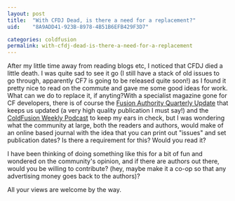 ```yaml
---
layout: post
title:  "With CFDJ Dead, is there a need for a replacement?"
uid:	"8A9ADD41-923B-8978-4B51B6EFB429F3D7"

categories: coldfusion
permalink: with-cfdj-dead-is-there-a-need-for-a-replacement
---
```

After my little time away from reading blogs etc, I noticed that CFDJ died a little death. I was quite sad to see it go (I still have a stack of old issues to go through, apparently CF7 is going to be released quite soon!) as I found it pretty nice to read on the commute and gave me some good ideas for work. What can we do to replace it, if anyting?With a specialist magazine gone for CF developers, there is of course the <a href="http://www.fusionauthority.com/" title="ColdFusion Articles, News and Reviews">Fusion Authority Quarterly Update</a> that keeps us updated (a very high quality publication I must say!) and the <a href="http://www.coldfusionweekly.com/" title="Home | ColdFusion Weekly">ColdFusion Weekly Podcast</a> to keep my ears in check,  but I was wondering what the community at large, both the readers and authors, would make of an online based journal with the idea that you can print out "issues" and set publication dates? Is there a requirement for this? Would you read it?

I have been thinking of doing something like this for a bit of fun and wondered on the community's opinion, and if there are authors out there, would you be willing to contribute? (hey, maybe make it a co-op so that any advertising money goes back to the authors)?

All your views are welcome by the way.